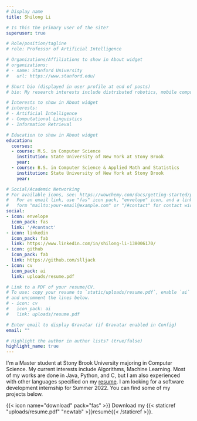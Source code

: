 ```yaml
---
# Display name
title: Shilong Li

# Is this the primary user of the site?
superuser: true

# Role/position/tagline
# role: Professor of Artificial Intelligence

# Organizations/Affiliations to show in About widget
# organizations:
# - name: Stanford University
#   url: https://www.stanford.edu/

# Short bio (displayed in user profile at end of posts)
# bio: My research interests include distributed robotics, mobile computing and programmable matter.

# Interests to show in About widget
# interests:
# - Artificial Intelligence
# - Computational Linguistics
# - Information Retrieval

# Education to show in About widget
education:
  courses:
  - course: M.S. in Computer Science
    institution: State University of New York at Stony Brook
    year:
  - course: B.S. in Computer Science & Applied Math and Statistics
    institution: State University of New York at Stony Brook
    year:

# Social/Academic Networking
# For available icons, see: https://wowchemy.com/docs/getting-started/page-builder/#icons
#   For an email link, use "fas" icon pack, "envelope" icon, and a link in the
#   form "mailto:your-email@example.com" or "/#contact" for contact widget.
social:
- icon: envelope
  icon_pack: fas
  link: '/#contact'
- icon: linkedin
  icon_pack: fab
  link: https://www.linkedin.com/in/shilong-li-138006170/
- icon: github
  icon_pack: fab
  link: https://github.com/slljack
- icon: cv
  icon_pack: ai
  link: uploads/resume.pdf

# Link to a PDF of your resume/CV.
# To use: copy your resume to `static/uploads/resume.pdf`, enable `ai` icons in `params.toml`,
# and uncomment the lines below.
# - icon: cv
#   icon_pack: ai
#   link: uploads/resume.pdf

# Enter email to display Gravatar (if Gravatar enabled in Config)
email: ""

# Highlight the author in author lists? (true/false)
highlight_name: true
---
```


I'm a Master student at Stony Brook University majoring in Computer Science. My current interests include Algorithms, Machine Learning. Most of my works are done in Java, Python, and C, but I am also experienced with other languages specified on my [resume](uploads/resume.pdf). I am looking for a software development internship for Summer 2022. You can find some of my projects below.


{{< icon name="download" pack="fas" >}} Download my {{< staticref "uploads/resume.pdf" "newtab" >}}resumé{{< /staticref >}}.
